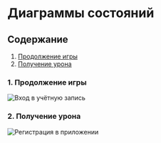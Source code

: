 # Диаграммы состояний

## Содержание
1. [Продолжение игры](#continue)  
2. [Получение урона](#damage)  

<a name="continue"></a>

### 1. Продолжение игры
![Вход в учётную запись](https://github.com/maxim265/See-the-Light/blob/main/diagrams/images/mockup%20continue.jpg)

<a name="damage"></a>

### 2. Получение урона
![Регистрация в приложении](https://github.com/maxim265/See-the-Light/blob/main/diagrams/images/mockup%20damage.jpg)
